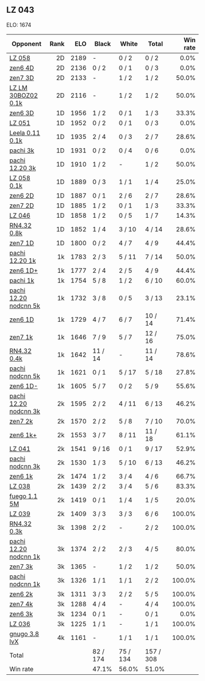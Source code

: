 ## LZ 043 ##

ELO: 1674

Opponent | Rank | ELO | Black | White | Total | Win rate
---------|-----:|----:|-------|-------|-------|-------:
[LZ 058](LZ%20058.md) | 2D | 2189 | - | 0 / 2 | 0 / 2 | 0.0%
[zen6 4D](zen6%204D.md) | 2D | 2136 | 0 / 2 | 0 / 1 | 0 / 3 | 0.0%
[zen7 3D](zen7%203D.md) | 2D | 2133 | - | 1 / 2 | 1 / 2 | 50.0%
[LZ LM 30BOZ02 0.1k](LZ%20LM%2030BOZ02%200.1k.md) | 2D | 2116 | - | 1 / 2 | 1 / 2 | 50.0%
[zen6 3D](zen6%203D.md) | 1D | 1956 | 1 / 2 | 0 / 1 | 1 / 3 | 33.3%
[LZ 051](LZ%20051.md) | 1D | 1952 | 0 / 2 | 0 / 1 | 0 / 3 | 0.0%
[Leela 0.11 0.1k](Leela%200.11%200.1k.md) | 1D | 1935 | 2 / 4 | 0 / 3 | 2 / 7 | 28.6%
[pachi 3k](pachi%203k.md) | 1D | 1931 | 0 / 2 | 0 / 4 | 0 / 6 | 0.0%
[pachi 12.20 3k](pachi%2012.20%203k.md) | 1D | 1910 | 1 / 2 | - | 1 / 2 | 50.0%
[LZ 058 0.1k](LZ%20058%200.1k.md) | 1D | 1889 | 0 / 3 | 1 / 1 | 1 / 4 | 25.0%
[zen6 2D](zen6%202D.md) | 1D | 1887 | 0 / 1 | 2 / 6 | 2 / 7 | 28.6%
[zen7 2D](zen7%202D.md) | 1D | 1885 | 1 / 2 | 0 / 1 | 1 / 3 | 33.3%
[LZ 046](LZ%20046.md) | 1D | 1858 | 1 / 2 | 0 / 5 | 1 / 7 | 14.3%
[RN4.32 0.8k](RN4.32%200.8k.md) | 1D | 1852 | 1 / 4 | 3 / 10 | 4 / 14 | 28.6%
[zen7 1D](zen7%201D.md) | 1D | 1800 | 0 / 2 | 4 / 7 | 4 / 9 | 44.4%
[pachi 12.20 1k](pachi%2012.20%201k.md) | 1k | 1783 | 2 / 3 | 5 / 11 | 7 / 14 | 50.0%
[zen6 1D+](zen6%201D+.md) | 1k | 1777 | 2 / 4 | 2 / 5 | 4 / 9 | 44.4%
[pachi 1k](pachi%201k.md) | 1k | 1754 | 5 / 8 | 1 / 2 | 6 / 10 | 60.0%
[pachi 12.20 nodcnn 5k](pachi%2012.20%20nodcnn%205k.md) | 1k | 1732 | 3 / 8 | 0 / 5 | 3 / 13 | 23.1%
[zen6 1D](zen6%201D.md) | 1k | 1729 | 4 / 7 | 6 / 7 | 10 / 14 | 71.4%
[zen7 1k](zen7%201k.md) | 1k | 1646 | 7 / 9 | 5 / 7 | 12 / 16 | 75.0%
[RN4.32 0.4k](RN4.32%200.4k.md) | 1k | 1642 | 11 / 14 | - | 11 / 14 | 78.6%
[pachi nodcnn 5k](pachi%20nodcnn%205k.md) | 1k | 1621 | 0 / 1 | 5 / 17 | 5 / 18 | 27.8%
[zen6 1D-](zen6%201D-.md) | 1k | 1605 | 5 / 7 | 0 / 2 | 5 / 9 | 55.6%
[pachi 12.20 nodcnn 3k](pachi%2012.20%20nodcnn%203k.md) | 2k | 1595 | 2 / 2 | 4 / 11 | 6 / 13 | 46.2%
[zen7 2k](zen7%202k.md) | 2k | 1570 | 2 / 2 | 5 / 8 | 7 / 10 | 70.0%
[zen6 1k+](zen6%201k+.md) | 2k | 1553 | 3 / 7 | 8 / 11 | 11 / 18 | 61.1%
[LZ 041](LZ%20041.md) | 2k | 1541 | 9 / 16 | 0 / 1 | 9 / 17 | 52.9%
[pachi nodcnn 3k](pachi%20nodcnn%203k.md) | 2k | 1530 | 1 / 3 | 5 / 10 | 6 / 13 | 46.2%
[zen6 1k](zen6%201k.md) | 2k | 1474 | 1 / 2 | 3 / 4 | 4 / 6 | 66.7%
[LZ 038](LZ%20038.md) | 2k | 1439 | 2 / 2 | 3 / 4 | 5 / 6 | 83.3%
[fuego 1.1 5M](fuego%201.1%205M.md) | 2k | 1419 | 0 / 1 | 1 / 4 | 1 / 5 | 20.0%
[LZ 039](LZ%20039.md) | 2k | 1409 | 3 / 3 | 3 / 3 | 6 / 6 | 100.0%
[RN4.32 0.3k](RN4.32%200.3k.md) | 3k | 1398 | 2 / 2 | - | 2 / 2 | 100.0%
[pachi 12.20 nodcnn 1k](pachi%2012.20%20nodcnn%201k.md) | 3k | 1374 | 2 / 2 | 2 / 3 | 4 / 5 | 80.0%
[zen7 3k](zen7%203k.md) | 3k | 1365 | - | 1 / 2 | 1 / 2 | 50.0%
[pachi nodcnn 1k](pachi%20nodcnn%201k.md) | 3k | 1326 | 1 / 1 | 1 / 1 | 2 / 2 | 100.0%
[zen6 2k](zen6%202k.md) | 3k | 1311 | 3 / 3 | 2 / 2 | 5 / 5 | 100.0%
[zen7 4k](zen7%204k.md) | 3k | 1288 | 4 / 4 | - | 4 / 4 | 100.0%
[zen6 3k](zen6%203k.md) | 3k | 1234 | 0 / 1 | - | 0 / 1 | 0.0%
[LZ 036](LZ%20036.md) | 3k | 1225 | 1 / 1 | - | 1 / 1 | 100.0%
[gnugo 3.8 lvX](gnugo%203.8%20lvX.md) | 4k | 1161 | - | 1 / 1 | 1 / 1 | 100.0%
Total | | | 82 / 174 | 75 / 134 | 157 / 308 | 
Win rate| | | 47.1% | 56.0% | 51.0% | 
